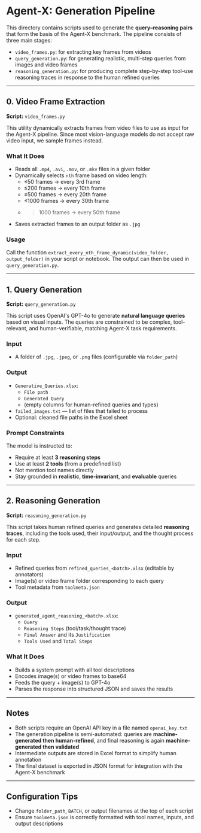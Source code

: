 # Agent-X: Generation Pipeline

This directory contains scripts used to generate the **query–reasoning pairs** that form the basis of the Agent-X benchmark. The pipeline consists of three main stages:

- `video_frames.py`: for extracting key frames from videos
- `query_generation.py`: for generating realistic, multi-step queries from images and video frames
- `reasoning_generation.py`: for producing complete step-by-step tool-use reasoning traces in response to the human refined queries

---

## 0. Video Frame Extraction

**Script:** `video_frames.py`

This utility dynamically extracts frames from video files to use as input for the Agent-X pipeline. Since most vision-language models do not accept raw video input, we sample frames instead.

### What It Does

- Reads all `.mp4`, `.avi`, `.mov`, or `.mkv` files in a given folder
- Dynamically selects `nth` frame based on video length:
  - ≤50 frames → every 3rd frame
  - ≤200 frames → every 10th frame
  - ≤500 frames → every 20th frame
  - ≤1000 frames → every 30th frame
  - >1000 frames → every 50th frame
- Saves extracted frames to an output folder as `.jpg`

###  Usage

Call the function `extract_every_nth_frame_dynamic(video_folder, output_folder)` in your script or notebook. The output can then be used in `query_generation.py`.

---

## 1. Query Generation

**Script:** `query_generation.py`

This script uses OpenAI's GPT-4o to generate **natural language queries** based on visual inputs. The queries are constrained to be complex, tool-relevant, and human-verifiable, matching Agent-X task requirements.

###  Input

- A folder of `.jpg`, `.jpeg`, or `.png` files (configurable via `folder_path`)

###  Output

- `Generative_Queries.xlsx`:
  - `File path`
  - `Generated Query`
  - (empty columns for human-refined queries and types)
- `failed_images.txt` — list of files that failed to process
- Optional: cleaned file paths in the Excel sheet

###  Prompt Constraints

The model is instructed to:

- Require at least **3 reasoning steps**
- Use at least **2 tools** (from a predefined list)
- Not mention tool names directly
- Stay grounded in **realistic**, **time-invariant**, and **evaluable** queries

---

##  2. Reasoning Generation

**Script:** `reasoning_generation.py`

This script takes human refined queries and generates detailed **reasoning traces**, including the tools used, their input/output, and the thought process for each step.

###  Input

- Refined queries from `refined_queries_<batch>.xlsx` (editable by annotators)
- Image(s) or video frame folder corresponding to each query
- Tool metadata from `toolmeta.json`

###  Output

- `generated_agent_reasoning_<batch>.xlsx`:
  - `Query`
  - `Reasoning Steps` (tool/task/thought trace)
  - `Final Answer` and its `Justification`
  - `Tools Used` and `Total Steps`

###  What It Does

- Builds a system prompt with all tool descriptions
- Encodes image(s) or video frames to base64
- Feeds the query + image(s) to GPT-4o
- Parses the response into structured JSON and saves the results

---

##  Notes

- Both scripts require an OpenAI API key in a file named `openai_key.txt`
- The generation pipeline is semi-automated: queries are **machine-generated then human-refined**, and final reasoning is again **machine-generated then validated**
- Intermediate outputs are stored in Excel format to simplify human annotation
- The final dataset is exported in JSON format for integration with the Agent-X benchmark

---

## Configuration Tips

- Change `folder_path`, `BATCH`, or output filenames at the top of each script
- Ensure `toolmeta.json` is correctly formatted with tool names, inputs, and output descriptions

